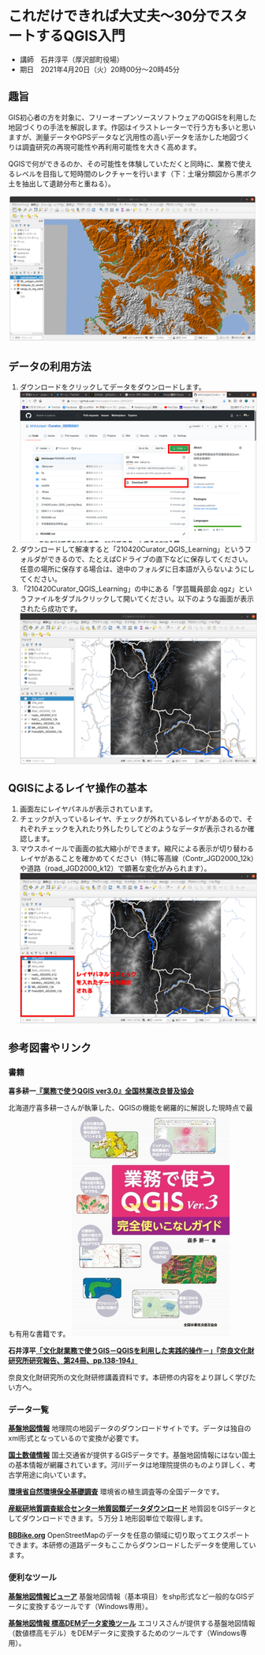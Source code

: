 # これだけできれば大丈夫〜30分でスタートするQGIS入門

- 講師　石井淳平（厚沢部町役場）
- 期日　2021年4月20日（火）20時00分〜20時45分

## 趣旨

GIS初心者の方を対象に、フリーオープンソースソフトウェアのQGISを利用した地図づくりの手法を解説します。作図はイラストレーターで行う方も多いと思いますが、測量データやGPSデータなど汎用性の高いデータを活かした地図づくりは調査研究の再現可能性や再利用可能性を大きく高めます。

QGISで何ができるのか、その可能性を体験していただくと同時に、業務で使えるレベルを目指して短時間のレクチャーを行います（下：土壌分類図から黒ボク土を抽出して遺跡分布と重ねる）。

![](fig/01_01.png "土壌分類図から「黒ボク土」を抽出して遺跡分布と重ねる")

## データの利用方法

1. ダウンロードをクリックしてデータをダウンロードします。
![](fig/01_02.png "GitHub")
2. ダウンロードして解凍すると「210420Curator_QGIS_Learning」というフォルダができるので、たとえばCドライブの直下などに保存してください。任意の場所に保存する場合は、途中のフォルダに日本語が入らないようにしてください。
3. 「210420Curator_QGIS_Learning」の中にある「学芸職員部会.qgz」というファイルをダブルクリックして開いてください。以下のような画面が表示されたら成功です。
![](fig/02_01.png "QGIS起動状態")


## QGISによるレイヤ操作の基本

1. 画面左にレイヤパネルが表示されています。
2. チェックが入っているレイヤ、チェックが外れているレイヤがあるので、それぞれチェックを入れたり外したりしてどのようなデータが表示されるか確認します。
3. マウスホイールで画面の拡大縮小ができます。縮尺による表示が切り替わるレイヤがあることを確かめてください（特に等高線（Contr_JGD2000_12k）や道路（road_JGD2000_k12）で顕著な変化がみられます）。
![](fig/03_01.png "レイヤパネル")

## 参考図書やリンク

### 書籍

**喜多耕一[『業務で使うQGIS ver3.0』全国林業改良普及協会](https://www.amazon.co.jp/%E6%A5%AD%E5%8B%99%E3%81%A7%E4%BD%BF%E3%81%86%EF%BC%B1%EF%BC%A7%EF%BC%A9%EF%BC%B3-Ver-3-%E5%AE%8C%E5%85%A8%E4%BD%BF%E3%81%84%E3%81%93%E3%81%AA%E3%81%97%E3%82%AC%E3%82%A4%E3%83%89-%E5%96%9C%E5%A4%9A-%E8%80%95%E4%B8%80/dp/4881383787)**

北海道庁喜多耕一さんが執筆した、QGISの機能を網羅的に解説した現時点で最も有用な書籍です。
![](fig/04_01.jpg)


**石井淳平[「文化財業務で使うGIS－QGISを利用した実践的操作－」『奈良文化財研究所研究報告、第24冊、pp.138-194』](http://repository.nabunken.go.jp/dspace/handle/11177/7263)**

奈良文化財研究所の文化財研修講義資料です。本研修の内容をより詳しく学びたい方へ。

### データ一覧

**[基盤地図情報](https://fgd.gsi.go.jp/download/menu.php)**
地理院の地図データのダウンロードサイトです。データは独自のxml形式となっているので変換が必要です。


**[国土数値情報](https://nlftp.mlit.go.jp/ksj/)**
国土交通省が提供するGISデータです。基盤地図情報にはない国土の基本情報が網羅されています。河川データは地理院提供のものより詳しく、考古学用途に向いています。


**[環境省自然環境保全基礎調査](http://gis.biodic.go.jp/webgis/sc-023.html)**
環境省の植生調査等の全国データです。


**[産総研地質調査総合センター地質図類データダウンロード](https://gbank.gsj.jp/datastore/)**
地質図をGISデータとしてダウンロードできます。５万分１地形図単位で取得します。


**[BBBike.org](https://extract.bbbike.org/)**
OpenStreetMapのデータを任意の領域に切り取ってエクスポートできます。本研修の道路データもここからダウンロードしたデータを使用しています。

### 便利なツール

**[基盤地図情報ビューア](https://fgd.gsi.go.jp/download/documents.html)**
基盤地図情報（基本項目）をshp形式など一般的なGISデータに変換するツールです（Windows専用）。


**[基盤地図情報 標高DEMデータ変換ツール](https://www.ecoris.co.jp/contents/demtool.html)**
エコリスさんが提供する基盤地図情報（数値標高モデル）をDEMデータに変換するためのツールです（Windows専用）。




